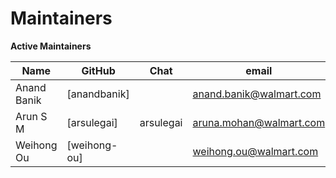 Maintainers
===========

**Active Maintainers**

| Name                 | GitHub       | Chat       | email
|----------------------|--------------|------------|----------------------
| Anand Banik          | [anandbanik] |            | <anand.banik@walmart.com>
| Arun S M             | [arsulegai]  | arsulegai  | <aruna.mohan@walmart.com>
| Weihong Ou           | [weihong-ou] |            | <weihong.ou@walmart.com>
